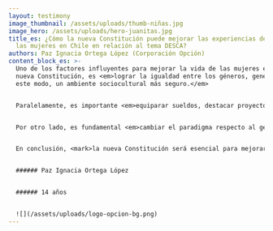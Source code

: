 ```yaml
---
layout: testimony
image_thumbnail: /assets/uploads/thumb-niñas.jpg
image_hero: /assets/uploads/hero-juanitas.jpg
title_es: ¿Cómo la nueva Constitución puede mejorar las experiencias de vida de
  las mujeres en Chile en relación al tema DESCA?
authors: Paz Ignacia Ortega López (Corporación Opción)
content_block_es: >-
  Uno de los factores influyentes para mejorar la vida de las mujeres en una
  nueva Constitución, es <em>lograr la igualdad entre los géneros, generando de
  este modo, un ambiente sociocultural más seguro.</em>


  Paralelamente, es importante <em>equiparar sueldos, destacar proyectos de grandes mujeres y restaurar una educación no sexista y feminista, para así garantizar a las  futuras generaciones femeninas una vida con seguridad, igualdad y equidad en todo contexto.</em>


  Por otro lado, es fundamental <em>cambiar el paradigma respecto al género femenino, queriendo decir que este no esté ligado constantemente a roles domésticos,</em> debido a que mujeres se han sentido forzadas en el momento de optar por ciertas decisiones que, en muchos casos, son contra de su voluntad.  


  En conclusión, <mark>la nueva Constitución será esencial para mejorar la oportunidad de  vida de las mujeres en Chile, en el ámbito social, cultural y ambiental.</mark>


  ###### Paz Ignacia Ortega López 


  ###### 14 años


  ![](/assets/uploads/logo-opcion-bg.png)
---
```


